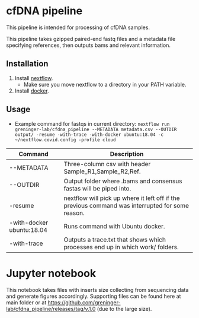 # cfDNA pipeline
This pipeline is intended for processing of cfDNA samples.

This pipeline takes gzipped paired-end fastq files and a metadata file specifying references, then outputs bams and relevant information.

## Installation

1. Install [nextflow](https://www.nextflow.io/docs/latest/getstarted.html#installation).
   - Make sure you move nextflow to a directory in your PATH variable.
2. Install [docker](https://docs.docker.com/get-docker/).

## Usage
- Example command for fastqs in current directory: ```nextflow run greninger-lab/cfdna_pipeline --METADATA metadata.csv --OUTDIR output/ -resume -with-trace -with-docker ubuntu:18.04 -c ~/nextflow.covid.config -profile cloud```


| Command  | Description |
| ---      | ---         | 
| --METADATA  | Three-column csv with header Sample_R1,Sample_R2,Ref. 
| --OUTDIR | Output folder where .bams and consensus fastas will be piped into.
| -resume  | nextflow will pick up where it left off if the previous command was interrupted for some reason.
| -with-docker ubuntu:18.04 | Runs command with Ubuntu docker.
| -with-trace | Outputs a trace.txt that shows which processes end up in which work/ folders. 

# Jupyter notebook
This notebook takes files with inserts size collecting from sequencing data and generate figures accordingly. Supporting files can be found here at main folder or at https://github.com/greninger-lab/cfdna_pipeline/releases/tag/v.1.0 (due to the large size). 
